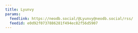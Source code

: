 ```yaml
---
title: Lyunvy
params:
  feedlink: https://neodb.social/@Lyunvy@neodb.social/rss/
  feedid: e0d92f0737886281f494ec82f56d5907
---
```

